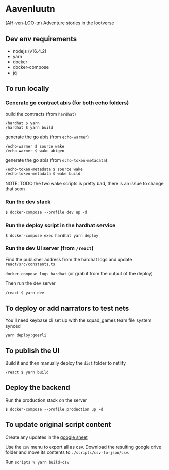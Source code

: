 # Aavenluutn
(AH-ven-LOO-tn)
Adventure stories in the lootverse

## Dev env requirements

* nodejs (v16.4.2)
* yarn
* docker
* docker-compose
* jq

## To run locally

### Generate go contract abis (for both echo folders)

build the contracts (from `hardhat`)

```
/hardhat $ yarn
/hardhat $ yarn build
```

generate the go abis (from `echo-warmer`)

```
/echo-warmer $ source wake
/echo-warmer $ wake abigen
```

generate the go abis (from `echo-token-metadata`)

```
/echo-token-metadata $ source wake
/echo-token-metadata $ wake build
```

NOTE: TODO the two wake scripts is pretty bad, there is an issue to change that soon

### Run the dev stack

`$ docker-compose --profile dev up -d`

### Run the deploy script in the hardhat service

`$ docker-compose exec hardhat yarn deploy`

### Run the dev UI server (from `/react`)

Find the publisher address from the hardhat logs and update
`react/src/constants.ts`

`docker-compose logs hardhat` (or grab it from the output of the deploy)

Then run the dev server

`/react $ yarn dev`

## To deploy or add narrators to test nets

You'll need keybase cli set up with the squad_games team file system synced

`yarn deploy:goerli`

## To publish the UI

Build it and then manually deploy the `dist` folder to netlify

`/react $ yarn build`

## Deploy the backend

Run the production stack on the server

`$ docker-compose --profile production up -d`

## To update original script content
Create any updates in the [google sheet](https://docs.google.com/spreadsheets/d/1DWWUHyOv52j-nAPIGqscrVhzreicduFSnOR7B9Q1pRs/edit#gid=649398435)

Use the `csv` menu to export all as csv. Download the resulting google drive folder and move its contents to `./scripts/csv-to-json/csv`.

Run `scripts % yarn build-csv`
